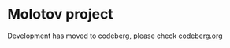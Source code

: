 # Molotov project

Development has moved to codeberg, please check [codeberg.org](https://codeberg.org/cizordj/molotov)
